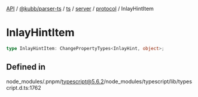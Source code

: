 [API](../../../../../../../../../packages.md) / [@kubb/parser-ts](../../../../../../../index.md) / [ts](../../../../../index.md) / [server](../../../index.md) / [protocol](../index.md) / InlayHintItem

# InlayHintItem

```ts
type InlayHintItem: ChangePropertyTypes<InlayHint, object>;
```

## Defined in

node\_modules/.pnpm/typescript@5.6.2/node\_modules/typescript/lib/typescript.d.ts:1762
